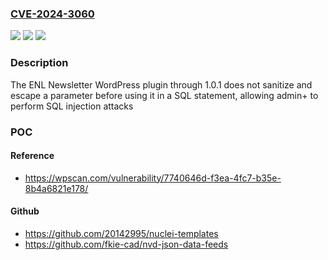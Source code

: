 ### [CVE-2024-3060](https://cve.mitre.org/cgi-bin/cvename.cgi?name=CVE-2024-3060)
![](https://img.shields.io/static/v1?label=Product&message=ENL%20Newsletter&color=blue)
![](https://img.shields.io/static/v1?label=Version&message=n%2Fa&color=blue)
![](https://img.shields.io/static/v1?label=Vulnerability&message=CWE-89%20SQL%20Injection&color=brighgreen)

### Description

The ENL Newsletter WordPress plugin through 1.0.1 does not sanitize and escape a parameter before using it in a SQL statement, allowing admin+ to perform SQL injection attacks

### POC

#### Reference
- https://wpscan.com/vulnerability/7740646d-f3ea-4fc7-b35e-8b4a6821e178/

#### Github
- https://github.com/20142995/nuclei-templates
- https://github.com/fkie-cad/nvd-json-data-feeds

